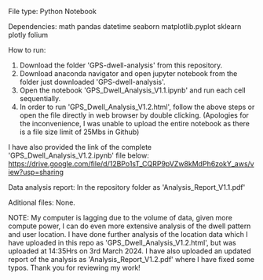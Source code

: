 File type: 
Python Notebook

Dependencies:
math
pandas
datetime
seaborn
matplotlib.pyplot
sklearn
plotly
folium

How to run:
1) Download the folder 'GPS-dwell-analysis' from this repository.
2) Download anaconda navigator and open jupyter notebook from the folder just downloaded 'GPS-dwell-analysis'.
3) Open the notebook 'GPS_Dwell_Analysis_V1.1.ipynb' and run each cell sequentially.
4) In order to run 'GPS_Dwell_Analysis_V1.2.html', follow the above steps or open the file directly in web browser by double clicking. (Apologies for the inconvenience, I was unable to upload the entire notebook as there is a file size limit of 25Mbs in Github)

I have also provided the link of the complete 'GPS_Dwell_Analysis_V1.2.ipynb' file below:
https://drive.google.com/file/d/12BPo1sT_CQRP9pVZw8kMdPh6zokY_aws/view?usp=sharing

Data analysis report:
In the repository folder as 'Analysis_Report_V1.1.pdf'

Aditional files:
None.

NOTE:
My computer is lagging due to the volume of data, given more compute power, I can do even more extensive analysis of the dwell pattern and user location.
I have done further analysis of the location data which I have uploaded in this repo as 'GPS_Dwell_Analysis_V1.2.html', but was uploaded at 14:35Hrs on 3rd March 2024.
I have also uploaded an updated report of the analysis as 'Analysis_Report_V1.2.pdf' where I have fixed some typos.
Thank you for reviewing my work!
